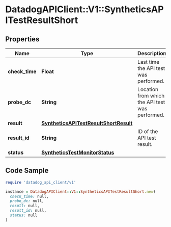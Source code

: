 # DatadogAPIClient::V1::SyntheticsAPITestResultShort

## Properties

| Name | Type | Description | Notes |
| ---- | ---- | ----------- | ----- |
| **check_time** | **Float** | Last time the API test was performed. | [optional] |
| **probe_dc** | **String** | Location from which the API test was performed. | [optional] |
| **result** | [**SyntheticsAPITestResultShortResult**](SyntheticsAPITestResultShortResult.md) |  | [optional] |
| **result_id** | **String** | ID of the API test result. | [optional] |
| **status** | [**SyntheticsTestMonitorStatus**](SyntheticsTestMonitorStatus.md) |  | [optional] |

## Code Sample

```ruby
require 'datadog_api_client/v1'

instance = DatadogAPIClient::V1::SyntheticsAPITestResultShort.new(
  check_time: null,
  probe_dc: null,
  result: null,
  result_id: null,
  status: null
)
```

